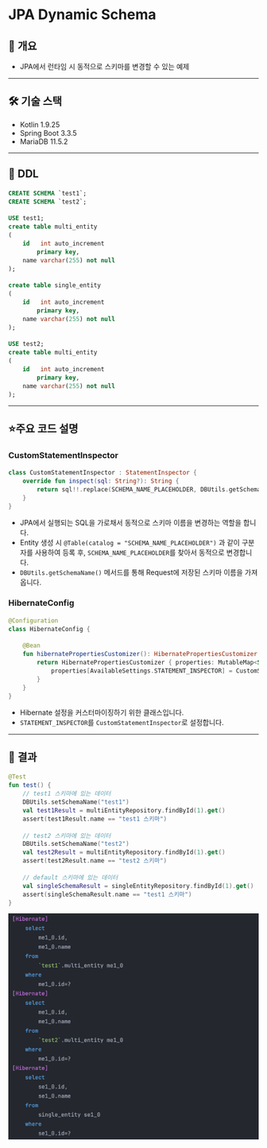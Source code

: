 # JPA Dynamic Schema

## 📖 개요

- JPA에서 런타임 시 동적으로 스키마를 변경할 수 있는 예제

---

## 🛠️ 기술 스택

- Kotlin 1.9.25
- Spring Boot 3.3.5
- MariaDB 11.5.2

---

## 💾 DDL

```sql
CREATE SCHEMA `test1`;
CREATE SCHEMA `test2`;

USE test1;
create table multi_entity
(
    id   int auto_increment
        primary key,
    name varchar(255) not null
);

create table single_entity
(
    id   int auto_increment
        primary key,
    name varchar(255) not null
);

USE test2;
create table multi_entity
(
    id   int auto_increment
        primary key,
    name varchar(255) not null
);
```

---

## ⭐️주요 코드 설명

### CustomStatementInspector

```kotlin
class CustomStatementInspector : StatementInspector {
    override fun inspect(sql: String?): String {
        return sql!!.replace(SCHEMA_NAME_PLACEHOLDER, DBUtils.getSchemaName())
    }
}
```

- JPA에서 실행되는 SQL을 가로채서 동적으로 스키마 이름을 변경하는 역할을 합니다.
- Entity 생성 시 `@Table(catalog = "SCHEMA_NAME_PLACEHOLDER")` 과 같이 구분자를 사용하여 등록 후, `SCHEMA_NAME_PLACEHOLDER`를 찾아서 동적으로
  변경합니다.
- `DBUtils.getSchemaName()` 메서드를 통해 Request에 저장된 스키마 이름을 가져옵니다.

### HibernateConfig

```kotlin
@Configuration
class HibernateConfig {

    @Bean
    fun hibernatePropertiesCustomizer(): HibernatePropertiesCustomizer {
        return HibernatePropertiesCustomizer { properties: MutableMap<String?, Any?> ->
            properties[AvailableSettings.STATEMENT_INSPECTOR] = CustomStatementInspector()
        }
    }
}
```

- Hibernate 설정을 커스터마이징하기 위한 클래스입니다.
- `STATEMENT_INSPECTOR`를 `CustomStatementInspector`로 설정합니다.

---

## 🎥 결과

```kotlin
@Test
fun test() {
    // test1 스키마에 있는 데이터
    DBUtils.setSchemaName("test1")
    val test1Result = multiEntityRepository.findById(1).get()
    assert(test1Result.name == "test1 스키마")

    // test2 스키마에 있는 데이터
    DBUtils.setSchemaName("test2")
    val test2Result = multiEntityRepository.findById(1).get()
    assert(test2Result.name == "test2 스키마")

    // default 스키마에 있는 데이터
    val singleSchemaResult = singleEntityRepository.findById(1).get()
    assert(singleSchemaResult.name == "test1 스키마")
}
```

![result](./assets/result.png)